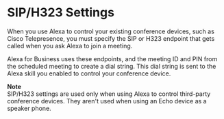 # SIP/H323 Settings<a name="SIP-settings"></a>

When you use Alexa to control your existing conference devices, such as Cisco Telepresence, you must specify the SIP or H323 endpoint that gets called when you ask Alexa to join a meeting\.

Alexa for Business uses these endpoints, and the meeting ID and PIN from the scheduled meeting to create a dial string\. This dial string is sent to the Alexa skill you enabled to control your conference device\. 

**Note**  
SIP/H323 settings are used only when using Alexa to control third\-party conference devices\. They aren't used when using an Echo device as a speaker phone\. 
